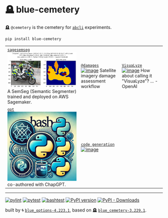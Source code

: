 # 🪦 blue-cemetery

🪦 `@cemetery` is the cemetery for [`abcli`](https://github.com/kamangir/awesome-bash-cli) experiments.

```bash
pip install blue-cemetery
```

|   |   |   |
| --- | --- | --- |
| [`sagesemseg`](./blue_sandbox/sagesemseg/README.md) [![image](https://github.com/kamangir/assets/blob/main/blue-sandbox/sagesemseg-predict.png?raw=true)](./blue_sandbox/sagesemseg/README.md) A SemSeg (Semantic Segmenter) trained and deployed on AWS Sagemaker. | [`@damages`](./blue_sandbox/microsoft_building_damage_assessment/README.md) [![image](https://github.com/kamangir/assets/raw/main/blue-sandbox/Maui-Hawaii-fires-Aug-23-ingest-2025-01-10-qqJqhm.png?raw=true)](./blue_sandbox/microsoft_building_damage_assessment/README.md) Satellite imagery damage assessment workflow | [`VisuaLyze`](./blue_sandbox/VisuaLyze) [![image](https://github.com/kamangir/openai-commands/assets/1007567/7c0ed5f7-6941-451c-a17e-504c6adab23f)](./blue_sandbox/VisuaLyze) How about calling it "VisuaLyze"? ... - OpenAI |
| [`gpt`](./blue_sandbox/cemetery/gpt) [![image](https://github.com/kamangir/assets/raw/main/blue-plugin/marquee.png?raw=true)](./blue_sandbox/cemetery/gpt) co-authored with ChapGPT. | [`code generation`](./blue_sandbox/cemetery/code_generation) [![image](https://github.com/kamangir/openai-commands/blob/main/assets/completion_i2i_function.png?raw=true)](./blue_sandbox/cemetery/code_generation)  |  |

---


[![pylint](https://github.com/kamangir/blue-cemetery/actions/workflows/pylint.yml/badge.svg)](https://github.com/kamangir/blue-cemetery/actions/workflows/pylint.yml) [![pytest](https://github.com/kamangir/blue-cemetery/actions/workflows/pytest.yml/badge.svg)](https://github.com/kamangir/blue-cemetery/actions/workflows/pytest.yml) [![bashtest](https://github.com/kamangir/blue-cemetery/actions/workflows/bashtest.yml/badge.svg)](https://github.com/kamangir/blue-cemetery/actions/workflows/bashtest.yml) [![PyPI version](https://img.shields.io/pypi/v/blue-cemetery.svg)](https://pypi.org/project/blue-cemetery/) [![PyPI - Downloads](https://img.shields.io/pypi/dd/blue-cemetery)](https://pypistats.org/packages/blue-cemetery)

built by 🌀 [`blue_options-4.223.1`](https://github.com/kamangir/awesome-bash-cli), based on 🪦 [`blue_cemetery-3.229.1`](https://github.com/kamangir/blue-cemetery).
